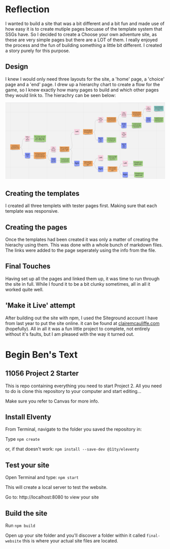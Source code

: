 # Reflection

I wanted to build a site that was a bit different and a bit fun and made use of how easy it is to create mutiple pages becuase of the template system that SSGs have. So I decided to create a Choose your own adventure site, as these are very simple pages but there are a LOT of them. I really enjoyed the process and the fun of building something a little bit different. I created a story purely for this purpose.

## Design
I knew I would only need three layouts for the site, a 'home' page, a 'choice' page and a 'end' page. I drew up a hierarchy chart to create a flow for the game, so I knew exactly how many pages to build and which other pages they would link to.
The hierachry can be seen below:

![](src/assets/images/hierarchy.png)

## Creating the templates
I created all three templets with tester pages first. Making sure that each template was responsive.

## Creating the pages
Once the templates had been created it was only a matter of creating the hierachy using them. This was done with a whole bunch of markdown files. The links were added to the page seperately using the info from the file.

## Final Touches
Having set up all the pages and linked them up, it was time to run through the site in full. While I found it to be a bit clunky sometimes, all in all it worked quite well.

## 'Make it Live' attempt
After building out the site with npm, I used the Siteground account I have from last year to put the site online. it can be found at [clairemcauliffe.com](http://clairemcauliffe.com/index.html) (hopefully). All in all it was a fun little project to complete, not entirely without it's faults, but I am pleased with the way it turned out.












# Begin Ben's Text

## 11056 Project 2 Starter

This is repo containing everything you need to start Project 2. All you need to do is clone this repository to your computer and start editing...

Make sure you refer to Canvas for more info.

## Install Elventy
From Terminal, navigate to the folder you saved the repository in:

Type `npm create`

or, if that doesn't work: `npm install --save-dev @11ty/eleventy`

## Test your site

Open Terminal and type: `npm start`

This will create a local server to test the website.

Go to: http://localhost:8080 to view your site

## Build the site

Run `npm build`

Open up your site folder and you'll discover a folder within it called `final-website` this is where your actual site files are located. 




